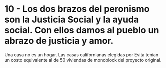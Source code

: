 # 10 - Los dos brazos del peronismo son la Justicia Social y la ayuda social. Con ellos damos al pueblo un abrazo de justicia y amor.

Una casa no es un hogar.
Las casas californianas elegidas por Evita tenian un costo equivalente al de 50 viviendas de monoblock del proyecto original.
